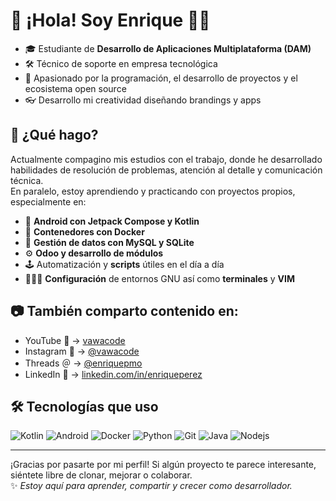 # 👋 ¡Hola! Soy Enrique 👨‍💻

- 🎓 Estudiante de **Desarrollo de Aplicaciones Multiplataforma (DAM)**  
- 🛠️ Técnico de soporte en empresa tecnológica  
- 🚀 Apasionado por la programación, el desarrollo de proyectos y el ecosistema open source 
- 👓 Desarrollo mi creatividad diseñando brandings y apps


## 💼 ¿Qué hago?

Actualmente compagino mis estudios con el trabajo, donde he desarrollado habilidades de resolución de problemas, atención al detalle y comunicación técnica.  
En paralelo, estoy aprendiendo y practicando con proyectos propios, especialmente en:

- 📱 **Android con Jetpack Compose y Kotlin**
- 🐳 **Contenedores con Docker**
- 🧠 **Gestión de datos con MySQL y SQLite**
- ⚙️ **Odoo y desarrollo de módulos**
- 🕹️ Automatización y **scripts** útiles en el día a día
- 👨🏼‍💻 **Configuración** de entornos GNU así como **terminales** y **VIM**

## 📷 También comparto contenido en:

- YouTube 🎥 → [vawacode](https://youtube.com/@vawacode)  
- Instagram 📸 → [@vawacode](https://instagram.com/vawacode)
- Threads ＠ → [@enriquepmo](https://www.threads.com/@enriquepmo)
- LinkedIn 💼 → [linkedin.com/in/enriqueperez](https://www.linkedin.com/in/enriqueperez)  


## 🛠️ Tecnologías que uso

![Kotlin](https://img.shields.io/badge/Kotlin-0095D5?style=flat&logo=kotlin&logoColor=white)
![Android](https://img.shields.io/badge/Android-3DDC84?style=flat&logo=android&logoColor=white)
![Docker](https://img.shields.io/badge/Docker-2496ED?style=flat&logo=docker&logoColor=white)
![Python](https://img.shields.io/badge/Python-3776AB?style=flat&logo=python&logoColor=white)
![Git](https://img.shields.io/badge/Git-F05032?style=flat&logo=git&logoColor=white)
![Java](https://img.shields.io/badge/Java-F05032?style=flat&logo=java&logoColor=white)
![Nodejs](https://img.shields.io/badge/Nodejs-F05032?style=flat&logo=nodejs&logoColor=white)

---

¡Gracias por pasarte por mi perfil! Si algún proyecto te parece interesante, siéntete libre de clonar, mejorar o colaborar.  
✨ _Estoy aquí para aprender, compartir y crecer como desarrollador._
